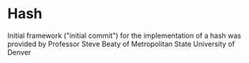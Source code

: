 # Hash

Initial framework ("initial commit") for the implementation of a hash was provided by Professor Steve Beaty of Metropolitan State University of Denver
